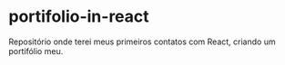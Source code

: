 # portifolio-in-react
Repositório onde terei meus primeiros contatos com React, criando um portifólio meu.

